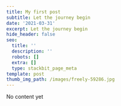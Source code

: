 ```yaml
---
title: My first post
subtitle: Let the journey begin
date: '2021-03-31'
excerpt: Let the journey begin
hide_header: false
seo:
  title: ''
  description: ''
  robots: []
  extra: []
  type: stackbit_page_meta
template: post
thumb_img_path: /images/freely-59286.jpg
---
```

No content yet
